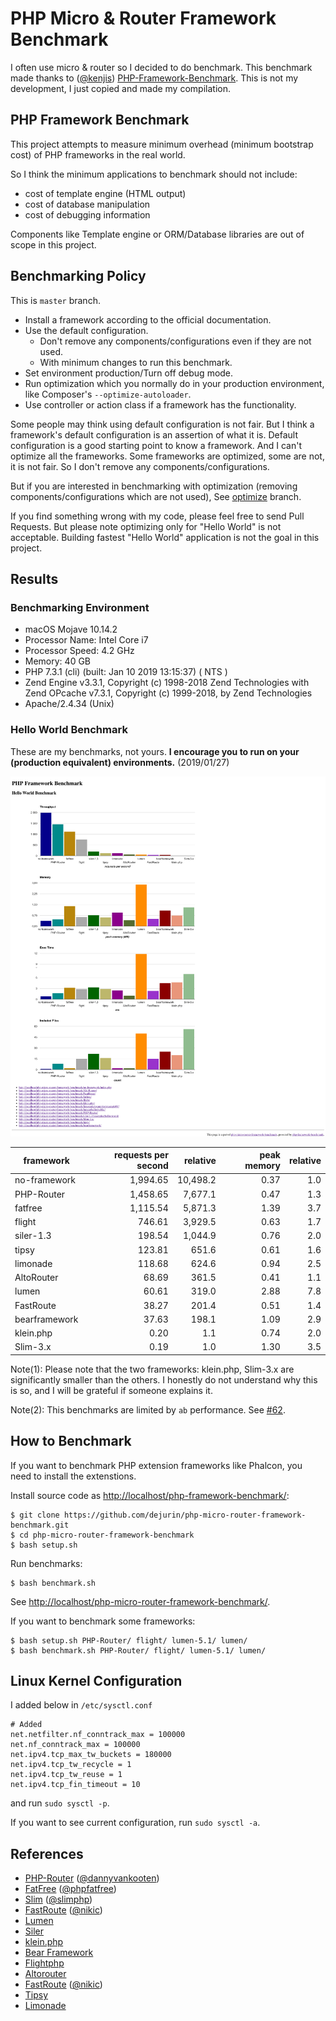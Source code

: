 # PHP Micro & Router Framework Benchmark
I often use micro & router so I decided to do benchmark. This benchmark made thanks to ([@kenjis](https://github.com/kenjis)) [PHP-Framework-Benchmark](https://github.com/kenjis/php-framework-benchmark). This is not my development, I just copied and made my compilation.

## PHP Framework Benchmark

This project attempts to measure minimum overhead (minimum bootstrap cost) of PHP frameworks in the real world.

So I think the minimum applications to benchmark should not include:

* cost of template engine (HTML output)
* cost of database manipulation
* cost of debugging information

Components like Template engine or ORM/Database libraries are out of scope in this project.

## Benchmarking Policy

This is `master` branch.

* Install a framework according to the official documentation.
* Use the default configuration.
  * Don't remove any components/configurations even if they are not used.
  * With minimum changes to run this benchmark.
* Set environment production/Turn off debug mode.
* Run optimization which you normally do in your production environment, like Composer's `--optimize-autoloader`.
* Use controller or action class if a framework has the functionality.

Some people may think using default configuration is not fair. But I think a framework's default configuration is an assertion of what it is. Default configuration is a good starting point to know a framework. And I can't optimize all the frameworks. Some frameworks are optimized, some are not, it is not fair. So I don't remove any components/configurations.

But if you are interested in benchmarking with optimization (removing components/configurations which are not used), See [optimize](https://github.com/kenjis/php-framework-benchmark/tree/optimize) branch.

If you find something wrong with my code, please feel free to send Pull Requests. But please note optimizing only for "Hello World" is not acceptable. Building fastest "Hello World" application is not the goal in this project.

## Results

### Benchmarking Environment
* macOS Mojave 10.14.2
* Processor Name: Intel Core i7
* Processor Speed: 4.2 GHz
* Memory: 40 GB
* PHP 7.3.1 (cli) (built: Jan 10 2019 13:15:37) ( NTS )
* Zend Engine v3.3.1, Copyright (c) 1998-2018 Zend Technologies with Zend OPcache v7.3.1, Copyright (c) 1999-2018, by Zend Technologies
* Apache/2.4.34 (Unix)

### Hello World Benchmark

These are my benchmarks, not yours. **I encourage you to run on your (production equivalent) environments.**
(2019/01/27)

![Benchmark Results Graph](img/screenshot-localhost-2019.01.27.png)

|framework          |requests per second|relative|peak memory|relative|
|-------------------|------------------:|-------:|----------:|-------:|
|no-framework       |           1,994.65|10,498.2|       0.37|     1.0|
|PHP-Router         |           1,458.65| 7,677.1|       0.47|     1.3|
|fatfree            |           1,115.54| 5,871.3|       1.39|     3.7|
|flight             |             746.61| 3,929.5|       0.63|     1.7|
|siler-1.3          |             198.54| 1,044.9|       0.76|     2.0|
|tipsy              |             123.81|   651.6|       0.61|     1.6|
|limonade           |             118.68|   624.6|       0.94|     2.5|
|AltoRouter         |              68.69|   361.5|       0.41|     1.1|
|lumen              |              60.61|   319.0|       2.88|     7.8|
|FastRoute          |              38.27|   201.4|       0.51|     1.4|
|bearframework      |              37.63|   198.1|       1.09|     2.9|
|klein.php          |               0.20|     1.1|       0.74|     2.0|
|Slim-3.x           |               0.19|     1.0|       1.30|     3.5|

Note(1): Please note that the two frameworks: klein.php, Slim-3.x are significantly smaller than the others. I honestly do not understand why this is so, and I will be grateful if someone explains it.

Note(2): This benchmarks are limited by `ab` performance. See [#62](https://github.com/kenjis/php-framework-benchmark/issues/62).

## How to Benchmark

If you want to benchmark PHP extension frameworks like Phalcon, you need to install the extenstions.

Install source code as <http://localhost/php-framework-benchmark/>:

~~~
$ git clone https://github.com/dejurin/php-micro-router-framework-benchmark.git
$ cd php-micro-router-framework-benchmark
$ bash setup.sh
~~~

Run benchmarks:

~~~
$ bash benchmark.sh
~~~

See <http://localhost/php-micro-router-framework-benchmark/>.

If you want to benchmark some frameworks:

~~~
$ bash setup.sh PHP-Router/ flight/ lumen-5.1/ lumen/
$ bash benchmark.sh PHP-Router/ flight/ lumen-5.1/ lumen/
~~~

## Linux Kernel Configuration

I added below in `/etc/sysctl.conf`

~~~
# Added
net.netfilter.nf_conntrack_max = 100000
net.nf_conntrack_max = 100000
net.ipv4.tcp_max_tw_buckets = 180000
net.ipv4.tcp_tw_recycle = 1
net.ipv4.tcp_tw_reuse = 1
net.ipv4.tcp_fin_timeout = 10
~~~

and run `sudo sysctl -p`.

If you want to see current configuration, run `sudo sysctl -a`.

## References

* [PHP-Router](https://github.com/dannyvankooten/PHP-Router) ([@dannyvankooten](https://github.com/dannyvankooten))
* [FatFree](http://fatfreeframework.com/) ([@phpfatfree](https://twitter.com/phpfatfree))
* [Slim](http://www.slimframework.com/) ([@slimphp](https://twitter.com/slimphp))
* [FastRoute](https://github.com/nikic/FastRoute) ([@nikic](https://github.com/nikic))
* [Lumen](http://lumen.laravel.com/)
* [Siler](https://github.com/leocavalcante/siler)
* [klein.php](https://github.com/klein/klein.php)
* [Bear Framework](https://bearframework.com/)
* [Flightphp](http://flightphp.com/)
* [Altorouter](http://altorouter.com/)
* [FastRoute](https://github.com/nikic/FastRoute) ([@nikic](https://github.com/nikic))
* [Tipsy](http://tipsy.la)
* [Limonade](https://limonade-php.github.io/)
